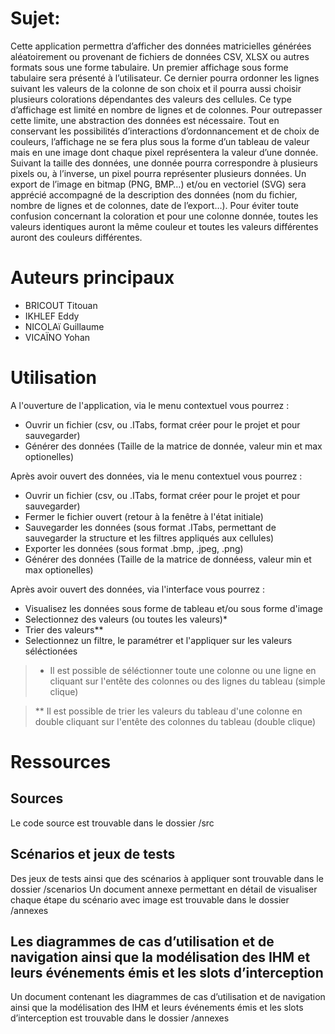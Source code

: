 # Sujet:

Cette application permettra d’afficher des données matricielles générées aléatoirement ou provenant
de fichiers de données CSV, XLSX ou autres formats sous une forme tabulaire. Un premier affichage
sous forme tabulaire sera présenté à l’utilisateur. Ce dernier pourra ordonner les lignes suivant les
valeurs de la colonne de son choix et il pourra aussi choisir plusieurs colorations dépendantes des
valeurs des cellules. Ce type d’affichage est limité en nombre de lignes et de colonnes. Pour
outrepasser cette limite, une abstraction des données est nécessaire. Tout en conservant les
possibilités d’interactions d’ordonnancement et de choix de couleurs, l’affichage ne se fera plus sous
la forme d’un tableau de valeur mais en une image dont chaque pixel représentera la valeur d’une
donnée. Suivant la taille des données, une donnée pourra correspondre à plusieurs pixels ou, à
l’inverse, un pixel pourra représenter plusieurs données. Un export de l’image en bitmap (PNG, BMP…)
et/ou en vectoriel (SVG) sera apprécié accompagné de la description des données (nom du fichier,
nombre de lignes et de colonnes, date de l’export…).
Pour éviter toute confusion concernant la coloration et pour une colonne donnée, toutes les valeurs
identiques auront la même couleur et toutes les valeurs différentes auront des couleurs différentes.

# Auteurs principaux

- BRICOUT Titouan
- IKHLEF Eddy
- NICOLAï Guillaume
- VICAÏNO Yohan

# Utilisation

A l'ouverture de l'application, via le menu contextuel vous pourrez :
- Ouvrir un fichier (csv, ou .ITabs, format créer pour le projet et pour sauvegarder)
- Générer des données (Taille de la matrice de donnée, valeur min et max optionelles)

Après avoir ouvert des données, via le menu contextuel vous pourrez :
- Ouvrir un fichier (csv, ou .ITabs, format créer pour le projet et pour sauvegarder)
- Fermer le fichier ouvert (retour à la fenêtre à l'état initiale)
- Sauvegarder les données (sous format .ITabs, permettant de sauvegarder la structure et les filtres appliqués aux cellules)
- Exporter les données (sous format .bmp, .jpeg, .png)
- Générer des données (Taille de la matrice de donnéess, valeur min et max optionelles)

Après avoir ouvert des données, via l'interface vous pourrez :
- Visualisez les données sous forme de tableau et/ou sous forme d'image
- Selectionnez des valeurs (ou toutes les valeurs)*
- Trier des valeurs**
- Selectionnez un filtre, le paramétrer et l'appliquer sur les valeurs séléctionées

> * Il est possible de séléctionner toute une colonne ou une ligne en cliquant sur l'entête des colonnes ou des lignes du tableau (simple clique)

> ** Il est possible de trier les valeurs du tableau d'une colonne en double cliquant sur l'entête des colonnes du tableau (double clique)

# Ressources
## Sources
Le code source est trouvable dans le dossier /src
## Scénarios et jeux de tests
Des jeux de tests ainsi que des scénarios à appliquer sont trouvable dans le dossier /scenarios
Un document annexe permettant en détail de visualiser chaque étape du scénario avec image est trouvable dans le dossier /annexes
## Les diagrammes de cas d’utilisation et de navigation ainsi que la modélisation des IHM et leurs événements émis et les slots d’interception
Un document contenant les diagrammes de cas d’utilisation et de navigation ainsi que la modélisation des IHM et leurs événements émis et les slots d’interception est trouvable dans le dossier /annexes
